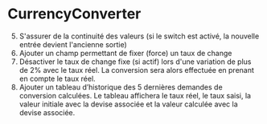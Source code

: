# CurrencyConverter

5. S'assurer de la continuité des valeurs (si le switch est activé, la nouvelle entrée devient l'ancienne
sortie)
6. Ajouter un champ permettant de fixer (force) un taux de change
7. Désactiver le taux de change fixe (si actif) lors d'une variation de plus de 2% avec le taux réel. La
conversion sera alors effectuée en prenant en compte le taux réel.
8. Ajouter un tableau d’historique des 5 dernières demandes de conversion calculées. Le tableau
affichera le taux réel, le taux saisi, la valeur initiale avec la devise associée et la valeur calculée
avec la devise associée.